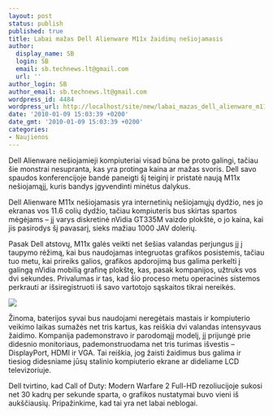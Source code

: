 ```yaml
---
layout: post
status: publish
published: true
title: Labai mažas Dell Alienware M11x žaidimų nešiojamasis
author:
  display_name: SB
  login: SB
  email: sb.technews.lt@gmail.com
  url: ''
author_login: SB
author_email: sb.technews.lt@gmail.com
wordpress_id: 4484
wordpress_url: http://localhost/site/new/labai_mazas_dell_alienware_m11x_zaidimu_nesiojamasis/
date: '2010-01-09 15:03:39 +0200'
date_gmt: '2010-01-09 15:03:39 +0200'
categories:
- Naujienos
---
```

<p>Dell Alienware nešiojamieji kompiuteriai visad būna be proto galingi, tačiau šie monstrai nesupranta, kas yra protinga kaina ar mažas svoris. Dell savo spaudos konferencijoje bandė paneigti šį teiginį ir pristatė naują M11x nešiojamąjį, kuris bandys įgyvendinti minėtus dalykus.</p>
<p>Dell Alienware M11x nešiojamasis yra internetinių nešiojamųjų dydžio, nes jo ekranas vos 11.6 colių dydžio, tačiau kompiuteris bus skirtas spartos mėgėjams – jį varys diskretinė nVidia GT335M vaizdo plokštė, o jo kaina, kai jis pasirodys šį pavasarį, sieks mažiau 1000 JAV dolerių.</p>
<p>Pasak Dell atstovų, M11x galės veikti net šešias valandas perjungus jį į taupymo rėžimą, kai bus naudojamas integruotas grafikos posistemis, tačiau tuo metu, kai prireiks galios, grafikos apdorojimą bus galima perkelti į galingą nVidia mobilią grafinę plokštę, kas, pasak kompanijos, užtruks vos dvi sekundes. Privalumas ir tas, kad šio proceso metu operacinės sistemos perkrauti ar išsiregistruoti iš savo vartotojo sąskaitos tikrai nereikės.</p>
<p><img src="http://www.part.lt/img/8eacb297d08a63499edda6f5dee2b77a337.JPG" /></p>
<p>Žinoma, baterijos syvai bus naudojami neregėtais mastais ir kompiuterio veikimo laikas sumažės net tris kartus, kas reiškia dvi valandas intensyvaus žaidimo. Kompanija pademonstravo ir parodomąjį modelį, jį prijungė prie didesnio monitoriaus, pademonstruodama net tris turimas išvestis – DisplayPort, HDMI ir VGA. Tai reiškia, jog žaisti žaidimus bus galima ir tiesiog didesniame jūsų stalinio kompiuterio ekrane ar dideliame LCD televizoriuje. </p>
<p>Dell tvirtino, kad Call of Duty: Modern Warfare 2 Full-HD rezoliucijoje sukosi net 30 kadrų per sekunde sparta, o grafikos nustatymai buvo vieni iš aukščiausių. Pripažinkime, kad tai yra net labai neblogai.<br /></p>
